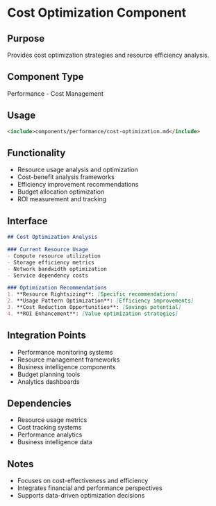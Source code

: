 # Cost Optimization Component

## Purpose
Provides cost optimization strategies and resource efficiency analysis.

## Component Type
Performance - Cost Management

## Usage
```markdown
<include>components/performance/cost-optimization.md</include>
```

## Functionality
- Resource usage analysis and optimization
- Cost-benefit analysis frameworks
- Efficiency improvement recommendations
- Budget allocation optimization
- ROI measurement and tracking

## Interface
```markdown
## Cost Optimization Analysis

### Current Resource Usage
- Compute resource utilization
- Storage efficiency metrics
- Network bandwidth optimization
- Service dependency costs

### Optimization Recommendations
1. **Resource Rightsizing**: [Specific recommendations]
2. **Usage Pattern Optimization**: [Efficiency improvements]
3. **Cost Reduction Opportunities**: [Savings potential]
4. **ROI Enhancement**: [Value optimization strategies]
```

## Integration Points
- Performance monitoring systems
- Resource management frameworks
- Business intelligence components
- Budget planning tools
- Analytics dashboards

## Dependencies
- Resource usage metrics
- Cost tracking systems
- Performance analytics
- Business intelligence data

## Notes
- Focuses on cost-effectiveness and efficiency
- Integrates financial and performance perspectives
- Supports data-driven optimization decisions